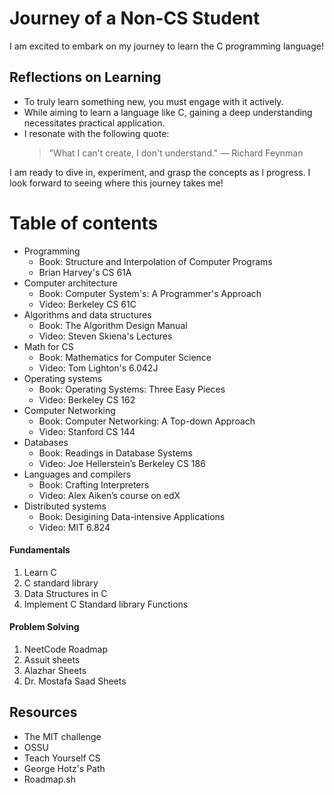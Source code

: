 # Journey of a Non-CS Student

I am excited to embark on my journey to learn the C programming language!

## Reflections on Learning

- To truly learn something new, you must engage with it actively.
- While aiming to learn a language like C, gaining a deep understanding necessitates practical application.
- I resonate with the following quote:
  > "What I can't create, I don't understand." — Richard Feynman

I am ready to dive in, experiment, and grasp the concepts as I progress. I look forward to seeing where this journey takes me!


# Table of contents
- Programming
  - Book: Structure and Interpolation of Computer Programs
  - Brian Harvey's CS 61A
- Computer architecture
  - Book: Computer System's: A Programmer's Approach
  - Video: Berkeley CS 61C
- Algorithms and data structures
  - Book: The Algorithm Design Manual
  - Video: Steven Skiena's Lectures
- Math for CS
  - Book: Mathematics for Computer Science
  - Video: Tom Lighton's 6.042J
- Operating systems
  - Book: Operating Systems: Three Easy Pieces
  - Video: Berkeley CS 162
- Computer Networking
  - Book: Computer Networking: A Top-down Approach
  - Video: Stanford CS 144
- Databases
  - Book: Readings in Database Systems
  - Video: Joe Hellerstein’s Berkeley CS 186
- Languages and compilers
  - Book: Crafting Interpreters
  - Video: Alex Aiken’s course on edX 
- Distributed systems
  - Book: Desigining Data-intensive Applications
  - Video: MIT 6.824

#### Fundamentals
<ol>
    <li>Learn C</li>
    <li>C standard library</li>
    <li>Data Structures in C</li>
    <li>Implement C Standard library Functions</li>
</ol>

#### Problem Solving
1. NeetCode Roadmap
2. Assuit sheets
3. Alazhar Sheets
4. Dr. Mostafa Saad Sheets
    
## Resources
- The MIT challenge
- OSSU
- Teach Yourself CS
- George Hotz's Path
- Roadmap.sh
